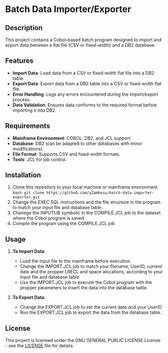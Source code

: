 # Batch Data Importer/Exporter

## Description
This project contains a Cobol-based batch program designed to import and export data between a flat file (CSV or fixed-width) and a DB2 database.

## Features

- **Import Data**: Load data from a CSV or fixed-width flat file into a DB2 table.
- **Export Data**: Export data from a DB2 table into a CSV or fixed-width flat file.
- **Error Handling**: Logs any errors encountered during the import/export process.
- **Data Validation**: Ensures data conforms to the required format before importing it into DB2.

## Requirements

- **Mainframe Environment**: COBOL, DB2, and JCL support.
- **Database**: DB2 (can be adapted to other databases with minor modifications).
- **File Format**: Supports CSV and fixed-width formats.
- **Tools**: JCL for job control.

## Installation

1. Clone this repository to your local machine or mainframe environment. ```bash git clone https://github.com/yZambesu/batch-data-importer-exporter.git ```
2. Change the EXEC SQL instructions and the file structure in the program to match your input file and database table .
3. Chanege the INPUTLIB symbolic in the COMPILE.JCL job to the dataset where the Cobol program is saved
4. Compile the program using the COMPILE.JCL job

## Usage

1. **To Import Data**:
   - Load the input file to the mainframe before execution.
   - Change the IMPORT.JCL job to match your filename, UserID, current date and the propper LRECL and space alocations, according to your Input file and database table
   - Use the IMPORT.JCL job to execute the Cobol program with the propper parameters to insert the data into the database table.

3. **To Export Data**:
   - Change the EXPORT.JCL job to set the current date and your UserID
   - Run the EXPORT.JCL job to export the data from the database table.

## License
This project is licensed under the GNU GENERAL PUBLIC LICENSE License - see the [LICENSE](LICENSE) file for details.

